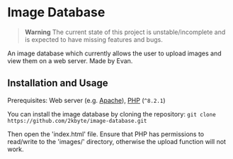 # Image Database
> **Warning**
> The current state of this project is unstable/incomplete and is expected to have missing features and bugs. 

An image database which currently allows the user to upload images and view them on a web server. Made by Evan.

## Installation and Usage
Prerequisites: Web server (e.g. [Apache](https://www.apache.org/)), [PHP](https://www.php.net/downloads.php) (`^8.2.1`)

You can install the image database by cloning the repository:
```git clone https://github.com/2kbyte/image-database.git```

Then open the 'index.html' file. Ensure that PHP has permissions to read/write to the 'images/' directory, otherwise the upload function will not work. 
